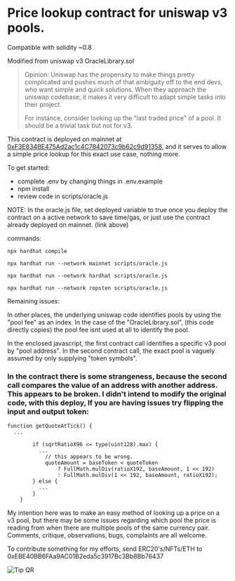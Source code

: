 #   Price lookup contract for uniswap v3 pools.

Compatible with solidity ~0.8

Modified from uniswap v3 OracleLibrary.sol 

> Opinion: Uniswap has the propensity to make things pretty complicated and pushes much of that ambiguity off to the end devs, who want simple and quick solutions. When they approach the uniswap codebase, it makes it very difficult to adapt simple tasks into their project. 
>
>For instance, consider looking up the "last traded price" of a pool. It should be a trivial task but not for v3. 


This contract is deployed on mainnet at [0xF3E834BE475Ad2ac1c4C7842073c9b62c9d91358](https://etherscan.io/address/0xf3e834be475ad2ac1c4c7842073c9b62c9d91358#code), and it serves to allow a simple price lookup for this exact use case, nothing more.

To get started:

- complete .env by changing things in .env.example
- npm install
- review code in scripts/oracle.js
 
NOTE: In the oracle.js file, set deployed variable to true once you deploy the contract on a active network to save time/gas, or just use the contract already deployed on mainnet. (link above)

commands:

`npx hardhat compile`

`npx hardhat run --network mainnet scripts/oracle.js`

`npx hardhat run --network hardhat scripts/oracle.js`

`npx hardhat run --network ropsten scripts/oracle.js`

Remaining issues:

 In other places, the underlying uniswap code identifies pools by using the "pool fee" as an index. In the case of the "OracleLibrary.sol", (this code directly copies) the pool fee isnt used at all to identify the pool. 

 In the enclosed javascript, the first contract call identifies a specific v3 pool by "pool address". In the second contract call, the exact pool is vaguely assumed by only supplying "token symbols".

### In the contract there is some strangeness, because the second call compares the value of an address with another address. This appears to be broken. I didn't intend to modify the original code, with this deploy, If you are having issues try flipping the input and output token:

```
function getQuoteAtTick() {
  ...

        if (sqrtRatioX96 <= type(uint128).max) {
          ...
            // this appears to be wrong.
            quoteAmount = baseToken < quoteToken 
                ? FullMath.mulDiv(ratioX192, baseAmount, 1 << 192)
                : FullMath.mulDiv(1 << 192, baseAmount, ratioX192);
        } else {
          ...
        }
    }
```

My intention here was to make an easy method of looking up a price on a v3 pool, but there may be some issues regarding which pool the price is reading from when there are multiple pools of the same currency pair. Comments, critique, observations, bugs, complaints are all welcome.

To contribute something for my efforts, send ERC20's/NFTs/ETH to 0xEBE40BB6FAa9AC01B2eda5c3917Bc3Bb8Bb76437

![Tip QR](https://github.com/snowkidind/uniswapV3priceLookup/tree/master/scripts/lib/tipaddress.png "Tips")
